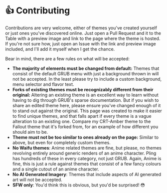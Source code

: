 # 👍 Contributing
Contributions are very welcome, either of themes you've created yourself or just ones you've discovered online. Just open a Pull Request and it to the Table with a preview image and link to the page where the theme is hosted.  
If you're not sure how, just open an Issue with the link and preview image included, and I'll add it myself when I get the chance. 

Bear in mind, there are a few rules on what will be accepted:

* **The majority of elements must be changed from default:** Themes that consist of the default GRUB menu with just a background thrown in will not be accepted. In the least please try to include a custom background, menu selector and flavor text.
* **Forks of existing themes must be recognizably different from their original:** Altering an existing theme is an excellent way to learn without having to dig through GRUB's sparse documentation. But if you wish to share an edited theme here, please ensure you've changed enough of it to stand out against the original. This page was created to make it easier to find unique themes, and that falls apart if every theme is a vague alteration to an existing one. Compare my CRT-Amber theme to the Fallout theme that it's forked from, for an example of how different you should aim to be.
* **Theme must not be too similar to ones already on the page:** Similar to above, but even for completely custom themes.
* **No Waifu themes**: Anime related themes are fine, but please, no themes revolving entirely around generic renders of an anime character. Pling has hundreds of these in every category, not just GRUB. Again, Anime is fine, this is just a rule against themes that consist of a few fancy colours and a single cutout of an anime character.
* **No AI Generated Imagery**: Themes that include aspects of AI generated art will not be accepted.
* **SFW only**: You'd think this is obvious, but you'd be surprised! 😳
